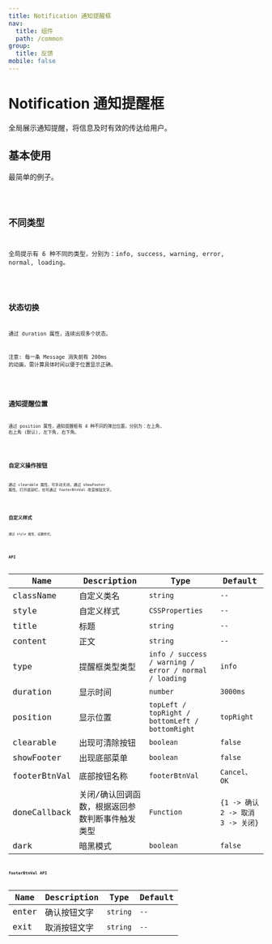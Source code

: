 ```yaml
---
title: Notification 通知提醒框
nav:
  title: 组件
  path: /common
group:
  title: 反馈
mobile: false
---
```


# Notification 通知提醒框

全局展示通知提醒，将信息及时有效的传达给用户。

## 基本使用

最简单的例子。

<code src="./demos/index1.tsx"/>

## 不同类型

全局提示有 6 种不同的类型，分别为：info, success, warning, error, normal, loading。

<code src="./demos/index2.tsx"/>

## 状态切换

通过 duration 属性，连续出现多个状态。

注意: 每一条 Message 消失前有 200ms 的动画，需计算具体时间以便于位置显示正确。

<code src="./demos/index3.tsx"/>

## 通知提醒位置

通过 position 属性，通知提醒框有 4 种不同的弹出位置，分别为：左上角, 右上角 (默认), 左下角, 右下角。

<code src="./demos/index4.tsx"/>

## 自定义操作按钮

通过 clearable 属性，可手动关闭，通过 showFooter 属性，打开底部栏，也可通过 footerBtnVal 改变按钮文字。

<code src="./demos/index5.tsx"/>

## 自定义样式

通过 style 属性，设置样式。

<code src="./demos/index6.tsx"/>

## API

| Name | Description | Type | Default |
| --- | --- | --- | --- |
| className | 自定义类名 | `string` | `--` |
| style | 自定义样式 | `CSSProperties` | `--` |
| title | 标题 | `string` | `--` |
| content | 正文 | `string` | `--` |
| type | 提醒框类型类型 | `info / success / warning / error / normal / loading` | `info` |
| duration | 显示时间 | `number` | `3000ms` |
| position | 显示位置 | `topLeft / topRight / bottomLeft / bottomRight` | `topRight` |
| clearable | 出现可清除按钮 | `boolean` | `false` |
| showFooter | 出现底部菜单 | `boolean` | `false` |
| footerBtnVal | 底部按钮名称 | `footerBtnVal` | `Cancel、OK` |
| doneCallback | 关闭/确认回调函数，根据返回参数判断事件触发类型 | `Function` | `{1 -> 确认 2 -> 取消 3 -> 关闭}` |
| dark | 暗黑模式 | `boolean` | `false` |

## footerBtnVal API

| Name  | Description  | Type     | Default |
| ----- | ------------ | -------- | ------- |
| enter | 确认按钮文字 | `string` | `--`    |
| exit  | 取消按钮文字 | `string` | `--`    |
